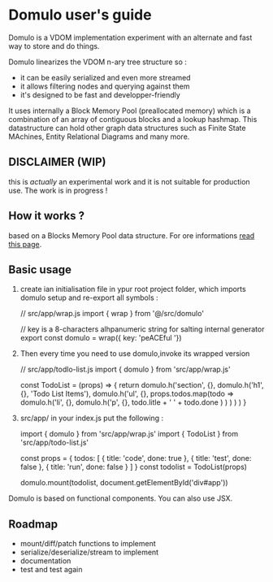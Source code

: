 
# Domulo user's guide

Domulo is a VDOM implementation experiment with an alternate and fast way to store and do things.

Domulo linearizes the VDOM n-ary tree structure so :

- it can be easily serialized and even more streamed
- it allows filtering nodes and querying against them
- it's designed to be fast and developper-friendly

It uses internally a Block Memory Pool (preallocated memory) which is a combination of an array of contiguous blocks and a lookup hashmap. This datastructure can hold other graph data structures such as Finite State MAchines, Entity Relational Diagrams and many more.

## DISCLAIMER (WIP)

this is *actually* an experimental work and it is not suitable for production use. The work is in progress !

## How it works ?

based on a Blocks Memory Pool data structure. For ore informations [read this page](./guide/vdom-internals.md).

## Basic usage

1. create ian initialisation file in ypur root project folder, which imports domulo setup and re-export all symbols :


    // src/app/wrap.js
    import { wrap } from '@/src/domulo'

    // key is a 8-characters alhpanumeric string for salting internal generator
    export const domulo = wrap({ key: 'peACEful '})

2. Then every time you need to use domulo,invoke its wrapped version

     // src/app/todlo-list.js
    import { domulo } from 'src/app/wrap.js'

    const TodoList = (props) => {
      return domulo.h('section', {},
        domulo.h('h1', {}, 'Todo List Items'),
        domulo.h('ul', {},
          props.todos.map(todo =>
           domulo.h('li', {},
             domulo.h('p', {}, todo.litle +  ' ' + todo.done )
           )
         )
       )
     )
   }

3. src/app/ in your index.js put the following :

    import { domulo } from 'src/app/wrap.js'
    import { TodoList } from 'src/app/todo-list.js'

    const props = {
      todos: [
        { title: 'code', done: true },
        { title: 'test', done: false },
        { title: 'run', done: false }
      ]
    }
    const todolist = TodoList(props)

    domulo.mount(todolist, document.getElementById('div#app'))

Domulo is based on functional components. You can also use JSX.

## Roadmap

* mount/diff/patch functions to implement
* serialize/deserialize/stream to implement
* documentation
* test and test again


